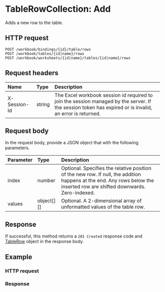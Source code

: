 # TableRowCollection: Add

Adds a new row to the table.
## HTTP request
```http
POST /workbook/bindings/{id}/table/rows
POST /workbook/tables/{id|name}/rows
POST /workbook/worksheets/{id|name}/tables/{id|name}/rows
```
## Request headers
| Name       | Type | Description|
|:-----------|:------|:----------|
| X-Session-Id   | string  | The Excel workbook session id required to join the session managed by the server. If the session token has expired or is invalid, an error is returned.|

## Request body
In the request body, provide a JSON object that with the following parameters.

| Parameter	   | Type	|Description|
|:---------------|:--------|:-----------|
|index|number|Optional. Specifies the relative position of the new row. If null, the addition happens at the end. Any rows below the inserted row are shifted downwards. Zero-indexed.|
|values|object[][]|Optional. A 2-dimensional array of unformatted values of the table row.|

## Response
If successful, this method returns a `201 Created` response code and [TableRow](../resources/tablerow.md) object in the response body.
## Example
### HTTP request
### Response

